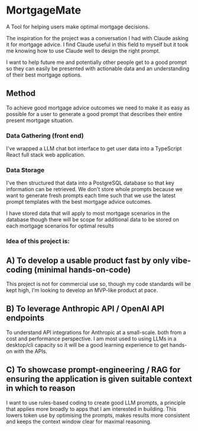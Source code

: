 # MortgageMate

A Tool for helping users make optimal mortgage decisions.

The inspiration for the project was a conversation I had with Claude asking it for mortgage advice. I find Claude useful in this field to myself but it took me knowing how to use Claude well to design the right prompt.

I want to help future me and potentially other people get to a good prompt so they can easily be presented with actionable data and an understanding of their best mortgage options.

## Method

To achieve good mortgage advice outcomes we need to make it as easy as possible for a user to generate a good prompt that describes their entire present mortgage situation.

### Data Gathering (front end)

I've wrapped a LLM chat bot interface to get user data into a TypeScript React full stack web application.

### Data Storage

I've then structured that data into a PostgreSQL database so that key information can be retrieved. We don't store whole prompts because we want to generate fresh prompts each time such that we use the latest prompt templates with the best mortgage advice outcomes.

I have stored data that will apply to most mortgage scenarios in the database though there will be scope for additional data to be stored on each mortgage scenarios for optimal results

### Idea of this project is:

## A) To develop a usable product fast by only vibe-coding (minimal hands-on-code)

This project is not for commercial use so, though my code standards will be kept high, I'm looking to develop an MVP-like product at pace.

## B) To leverage Anthropic API / OpenAI API endpoints

To understand API integrations for Anthropic at a small-scale. both from a cost and performance perspective. I am most used to using LLMs in a desktop/cli capacity so it will be a good learning experience to get hands-on with the APIs.

## C) To showcase prompt-engineering / RAG for ensuring the application is given suitable context in which to reason

I want to use rules-based coding to create good LLM prompts, a principle that applies more broadly to apps that I am interested in building. This lowers token use by optimising the prompts, makes results more consistent and keeps the context window clear for maximal reasoning.
